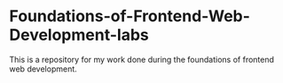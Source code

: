 # Foundations-of-Frontend-Web-Development-labs
This is a repository for my work done during the foundations of frontend web development.

